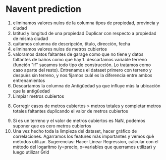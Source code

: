 # Navent prediction

1) eliminamos valores nulos de la columna tipos de propiedad, provincia y ciudad
2) latitud y longitud de una propiedad Duplicar con respecto a propiedad de misma ciudad
3) quitamos columna de descripción, tìtulo, direcciòn, fecha
4) eliminamos valores nulos de metros cubiertos
5) valoramos datos faltantes de garage como que no tiene y datos faltantes de baños como que hay 1. descartamos variable terreno (función "if" sacamos todo tipo de construcción. Lo tratamos como caso aparte del resto). Entrenamos el dataset primero con terreno y despuès sin terreno, y nos fijamos cuàl es la diferencia entre ambos entrenamientos
6) Descartamos la columna de Antigûedad ya que influye màs la ubicaciòn que la antigûedad
7) Limpiar metros cubiertos
8. Corregir casos de metros cubiertos > metros totales y completar metros totales faltantes duplicando el valor de metros cubiertos
9) Si es un terreno y el valor de metros cubiertos es NaN, podemos suponer que es cero metros cubiertos
10) Una vez hecho toda la limpieza del dataset, hacer gràfico de correlaciones. Agarramos los features màs importantes y vemos què mètodos utilizar. Sugerencias: Hacer Linear Regression, calcular con el mètodo del logaritmo (y=precio, x=variables que querramos utilizar) y luego utilizar Grid
